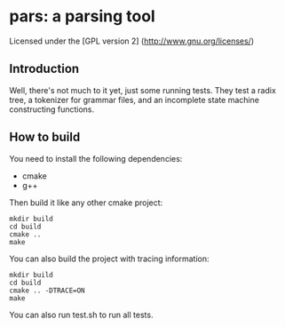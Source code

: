 # pars: a parsing tool

Licensed under the [GPL version 2] (http://www.gnu.org/licenses/)

## Introduction

Well, there's not much to it yet, just some running tests.
They test a radix tree, a tokenizer for grammar files, and an incomplete
state machine constructing functions.

## How to build

You need to install the following dependencies:

* cmake
* g++

Then build it like any other cmake project:

    mkdir build
    cd build
    cmake ..
    make

You can also build the project with tracing information:

    mkdir build
    cd build
    cmake .. -DTRACE=ON
    make

You can also run test.sh to run all tests.
